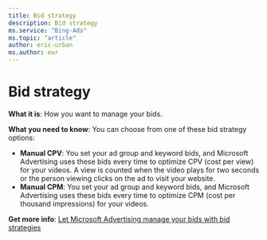 ```yaml
---
title: Bid strategy
description: Bid strategy
ms.service: "Bing-Ads"
ms.topic: "article"
author: eric-urban
ms.author: eur
---
```


# Bid strategy

**What it is**: How you want to manage your bids.

**What you need to know**: You can choose from one of these bid strategy options:
- **Manual CPV**: You set your ad group and keyword bids, and Microsoft Advertising uses these bids every time to optimize CPV (cost per view) for your videos. A view is counted when the video plays for two seconds or the person viewing clicks on the ad to visit your website.
- **Manual CPM**: You set your ad group and keyword bids, and Microsoft Advertising uses these bids every time to optimize CPM (cost per thousand impressions) for your videos.

**Get more info**: [Let Microsoft Advertising manage your bids with bid strategies](../hlp_BA_CONC_BidStrategy.md)


